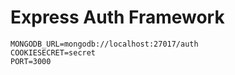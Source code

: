 # Express Auth Framework

```
MONGODB_URL=mongodb://localhost:27017/auth
COOKIESECRET=secret
PORT=3000
```
